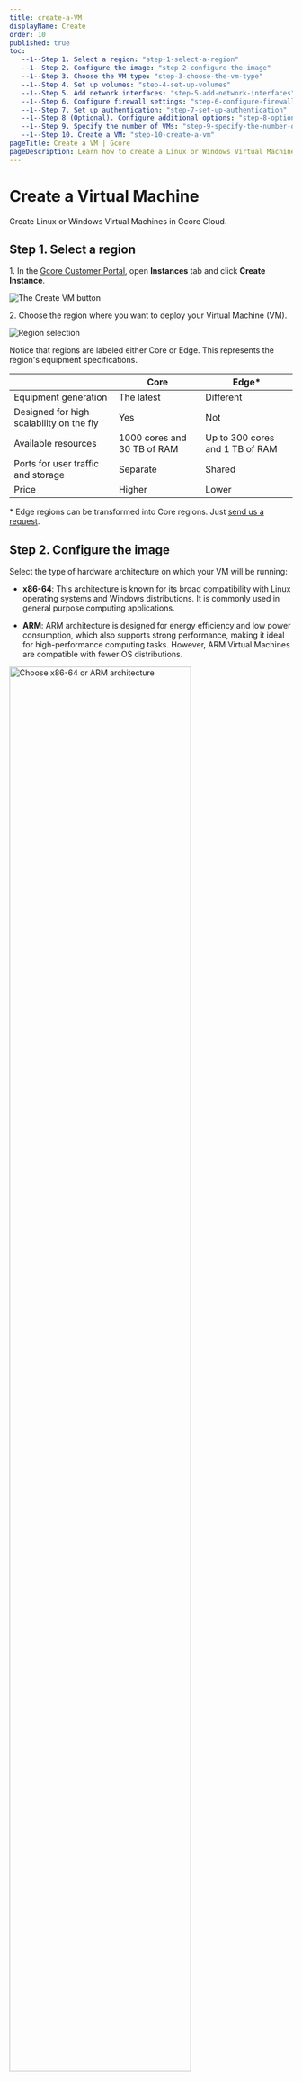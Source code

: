 ```yaml
---
title: create-a-VM
displayName: Create
order: 10
published: true
toc:
   --1--Step 1. Select a region: "step-1-select-a-region"
   --1--Step 2. Configure the image: "step-2-configure-the-image"
   --1--Step 3. Choose the VM type: "step-3-choose-the-vm-type"
   --1--Step 4. Set up volumes: "step-4-set-up-volumes"
   --1--Step 5. Add network interfaces: "step-5-add-network-interfaces"
   --1--Step 6. Configure firewall settings: "step-6-configure-firewall-settings"
   --1--Step 7. Set up authentication: "step-7-set-up-authentication"
   --1--Step 8 (Optional). Configure additional options: "step-8-optional-configure-additional-options"
   --1--Step 9. Specify the number of VMs: "step-9-specify-the-number-of-vms"
   --1--Step 10. Create a VM: "step-10-create-a-vm" 
pageTitle: Create a VM | Gcore
pageDescription: Learn how to create a Linux or Windows Virtual Machine in Gcore Edge Cloud. Start using your Virtual Machine in minutes with ease.
---
```

# Create a Virtual Machine

Create Linux or Windows Virtual Machines in Gcore Cloud.

## Step 1. Select a region

1\. In the <a href="https://accounts.gcore.com/reports/dashboard" target="_blank">Gcore Customer Portal</a>, open **Instances** tab and click **Create Instance**.

![The Create VM button](https://assets.gcore.pro/docs/cloud/virtual-instances/create-an-instance/1-create-instancebutton.png)

2\. Choose the region where you want to deploy your Virtual Machine (VM).

![Region selection](https://assets.gcore.pro/docs/cloud/virtual-instances/create-an-instance/2-region-selection.png)

Notice that regions are labeled either Core or Edge. This represents the region's equipment specifications.

|                                          | Core                        | Edge*                               |
|------------------------------------------|-----------------------------|-------------------------------------|
| Equipment generation                     | The latest                  | Different                           |
| Designed for high scalability on the fly | Yes                         | Not                                 |
| Available resources                      | 1000 cores and 30 TB of RAM | Up to 300 cores and 1 TB of RAM     |
| Ports for user traffic and storage       | Separate                    | Shared                              |
| Price                                    | Higher                      | Lower                               |


\* Edge regions can be transformed into Core regions. Just [send us a request](mailto:support@gcore.com).

## Step 2. Configure the image

Select the type of hardware architecture on which your VM will be running:

- **x86-64**: This architecture is known for its broad compatibility with Linux operating systems and Windows distributions. It is commonly used in general purpose computing applications.

- **ARM**: ARM architecture is designed for energy efficiency and low power consumption, which also supports strong performance, making it ideal for high-performance computing tasks. However, ARM Virtual Machines are compatible with fewer OS distributions.

<img src="https://assets.gcore.pro/docs/cloud/virtual-instances/create/configure-image.png" alt="Choose x86-64 or ARM architecture" width="80%">

Your choice of hardware architecture will affect the available OS options and VM flavors. Choose an OS distribution, a volume, a snapshot, a custom image, or a template from the marketplace.

## Step 3. Choose the VM type

Select the appropriate CPU generation:

- **Intel® Xeon® Scalable, 3rd Gen or 2nd Gen** if you’ve selected x-86-64 architecture at the previous step.

- **ARM Ampere® Altra® Max Family** if you selected ARM architecture in the previous step.

Choose one of the available flavors.

<img src="https://assets.gcore.pro/docs/cloud/virtual-instances/create/vm-type.png" alt="VM types and flavors" width="80%">

<expandable-element title="Description of flavors">

*   **Shared**. VMs that share the core of a physical machine with other VMs. They are designed for workloads that don't require high performance.  
    Availability: Luxembourg

<alert-element type="info" title="Info">

 The bandwidth limit for the **Shared** flavor is up 100 Mbps. For other configurations it's up 1 Gbps.

</alert-element>

*   **Standard**. VMs best suited for a wide range of workloads that require predictable computing performance.  
    Availability: all regions.
*   **vCPU**. CPU-optimized VMs. Ideal for CPU-intensive tasks that require predictable computing performance, such as batch processing of large data sets and video encoding.  
    Availability: all Core regions.
*   **Memory**. Memory-optimized VMs. Suitable for memory-intensive tasks such as databases, SRM/ERP or data warehouses.  
    Availability: all Core regions.
*   **High Frequency**. VMs with a high CPU clock rate (3.7 GHz in the basic configuration). Ideal for applications requiring single-threaded performance, financial and probabilistic analytics, and automation of computational processes.  
    Availability: Luxembourg, Manassas, Frankfurt.
*   **SGX**. VMs that support Intel SGX (Security Guard Extension) that helps to protect data from disclosure or modification by isolating private parts of code and data (enclaves). The best option for storing critical or sensitive data in the cloud.  
    Availability: Luxembourg, Manassas, Singapore.
*   **GPU**. VMs with a graphics card. Suitable for working with graphic information, deep and machine learning applications, and high-performance computing.  
    Availability: Luxembourg.
*   **GPU-HF**. VMs with a high clock rate of the CPU and with a graphics card, suitable for complex calculations that require graphics accelerator resources, high performance, and speed.  
    Availability: Luxembourg.

</expandable-element>

## Step 4. Set up volumes

Enter a volume name, choose its type, and set its size in GiB.

<img src="https://assets.gcore.pro/docs/cloud/virtual-instances/create/add-volume.png" alt="Configure Volumes" width="80%">

<expandable-element title="Available volume types">

* **High IOPS SSD**. High-performance SSD block storage designed for latency-sensitive transactional workloads (60 IOPS per 1 GiB; 2.5 MB/s per 1 GiB). The IOPS performance limit is 9,000. The bandwidth limit is 500 MB/s.

Availability: Amsterdam, Frankfurt, London, Luxembourg, Luxembourg-2, Manassas, Paris-2, Singapore

* **Standard**. Network SSD disk, which provides stable and high random I/O performance, as well as high data reliability (6 IOPS per 1 GiB; 0.4 MB/s per 1 GiB). The IOPS performance limit is 4,500. The bandwidth limit is 300 MB/s.

Availability: all regions

* **Cold**. Network HDD disk, suitable for less frequently accessed workloads. The maximum number of IOPS is 1,000. The bandwidth limit is 100 MB/s.

Availability: Luxembourg

* **Ultra**. Network block storage option, recommended for non-critical data and workloads that are accessed less frequently. The maximum number of IOPS is 1,000. The bandwidth limit is 100 MB/s.

Availability: Luxembourg

* **SSD Low-Latency**. SSD block storage, designed for applications that require low-latency storage and real-time data processing. It can achieve IOPS performance of up to 5000, with an average latency of 300 µs.

Availability: Amsterdam-2, Frankfurt, Hong Kong, Luxembourg-2, Manassas, Tokyo

</expandable-element>

(optional) Add an **Attachment Tag**.

## Step 5. Add network interfaces

If you select a **public** interface, you can turn on the **Use reserved IP** toggle and assign a <a href="https://gcore.com/docs/cloud/networking/ip-address/create-and-configure-a-reserved-ip-address" target="_blank">reserved IP address</a> to your VM. Enable the **IPv6 dual-stack** toggle to use IPv6 addresses. 

<img src="https://assets.gcore.pro/docs/cloud/virtual-instances/create/use-reserved-ip.png" alt="Network settings with highlighted Reserved IP toggle" width="60%">

If you select a **private** interface, configure a network and a subnetwork according to the following steps. 

<alert-element type="info" title="Info">
 
If you need both a public and private interface, disable the default gateway on the private network's subnetwork and assign a floating IP to the private interface.

</alert-element>

<tabset-element>

### Configure a network

Select an existing network from the dropdown list or create a new one by clicking **Add a new network**.

<img src="https://assets.gcore.pro/docs/cloud/virtual-instances/create/add-new-network.png" alt="Private interface with highlighted Add a new network link" width="60%">

If you choose to add a new network, a new window will open where you'll configure the network settings:

1\. Enter the network name.

2\. (optional) Turn on the <b>Use reserved IP</b> toggle if you want to assign a <a href="https://gcore.com/docs/cloud/networking/ip-address/create-and-configure-a-reserved-ip-address" target="_blank">reserved IP address</a> to the Virtual Machine. Select the desired IP from the list.

3\. (optional) Turn on the <b>Use floating IP</b> toggle if you want to assign a <a href="https://gcore.com/docs/cloud/networking/ip-address/create-and-configure-a-floating-ip-address" target="_blank">floating IP address</a> and receive incoming connections to the VM.

4\. (optional) Turn on the <b>Enable IPv6 dual-stack</b> toggle to use IPv6 addresses. 

5\. Click <b>Create network</b>.

<img src="https://assets.gcore.pro/docs/cloud/virtual-instances/create/create-network.png" alt="Add a new network" width="60%">

### Configure a subnetwork

<alert-element type="info" title="Info">
 
If your VM has several subnetworks, <a href="https://gcore.com/docs/cloud/networking/create-and-manage-a-subnetwork#set-up-the-default-gateway" target="_blank"> ensure that only one subnetwork is routable</a>. Otherwise, there will be a conflict with the default gateway on the server, and you might not be able to connect to the VM. 

</alert-element>

Select an existing subnetwork from the dropdown list or create a new one by clicking **Add a new subnetwork**. 

<img src="https://assets.gcore.pro/docs/cloud/virtual-instances/create/add-new-subnetwork.png" alt="Add a new subnetwork" width="60%">

If you choose to add a new subnetwork,  a new window will open where you'll configure the subnetwork settings:

1\. Enter the subnetwork name.

2\. Set CIDR between ranges: 10.0.0.0 - 10.255.255.255, 172.16.0.0—172.31.255.255, 192.168.0.0—192.168.255.255. Set the mask between 16 and 29.

<p id="enable-DHCP"> 3. (optional) Turn on the <b>Enable DHCP</b> toggle to assign IP addresses to machines in the subnet automatically.</p>

4\. (optional) Turn on the **Non-routable subnetwork** toggle to block access to the subnet from external networks and other subnets. If you keep the network routable, you can specify the **Gateway IP** address. Otherwise, a random IP address will be assigned.

5\. (optional) Enter **Custom DNS servers** to add specific DNS servers.

6\. (optional) Turn on **Add tags** to add metadata to the subnetwork.

7\. Click **Create subnetwork**.

<img src="https://assets.gcore.pro/docs/cloud/virtual-instances/create/create-subnetwork-annotated.png" alt="Add a new subnetwork dialog" width="60%">

<alert-element type="tip" title="Tip">

Optionally, you can turn on the **Use Reserved IP** toggle to assign a <a href="https://gcore.com/docs/cloud/networking/ip-address/create-and-configure-a-reserved-ip-address" target="_blank">reserved IP address</a> to your VM and turn on the **Use Floating IP** toggle to assign a <a href="https://gcore.com/docs/cloud/networking/ip-address/create-and-configure-a-floating-ip-address" target="_blank">floating IP address</a>.

</alert-element>

</tabset-element>

## Step 6. Configure firewall settings

For **Firewall settings**, select the default firewall or create a new one by clicking **Add firewall**.

![The Firewall settings](https://assets.gcore.pro/docs/cloud/virtual-instances/create-an-instance/10-firewall-settings.png)

If you keep the default firewall, the incoming traffic will be allowed over ICMP, TCP (SSH), and RDP protocols.

If you want to create a new firewall, refer to our article on <a href="https://gcore.com/docs/cloud/networking/add-and-configure-a-firewall" target="_blank">adding and configuring a firewall</a>.

## Step 7. Set up authentication

<tabset-element>

### Linux Virtual Machine 

Configure an SSH key for a remote SSH connection. You can add an existing SSH key or generate a new one. For instructions on how to generate and configure the key, check out this guide: <a href="https://gcore.com/docs/cloud/virtual-instances/connect/connect-via-ssh" target="_blank">Connect to a VM via SSH</a>.

<img src="https://assets.gcore.pro/docs/cloud/virtual-instances/create-an-instance/11-ssh-key.png" alt="SSH keys section with three options: select, generate, or add a new SSH key" width="80%"> 

In addition to SSH keys, you can also set up a password for your Virtual Machine, as described in [step 9](#configure-user-data). Setting a password is necessary if you want to connect to a Linux VM <a href="https://gcore.com/docs/cloud/virtual-instances/connect/connect-to-your-instance-via-control-panel#connect-to-a-linux-instance" target="_blank">from the Customer Portal</a>. 

### Windows Virtual Machine 

Configure **Access** by setting a password for the Admin user.

<img src="https://assets.gcore.pro/docs/cloud/virtual-instances/create-an-instance/12-access-for-windows-instance.png" alt="Access field with a password" width="80%"> 

<alert-element type="info" title="Info">

Your password must contain between 8 and 16 characters, including at least one lowercase letter (a-z), one uppercase letter (A-Z), one number (0-9), and one special character (!#$%&’()\*+,-./:;<=>?@\[\]^_{|}~).

</alert-element>

You can use the password to connect to a Windows VM from the <a href="https://gcore.com/docs/cloud/virtual-instances/connect/connect-to-your-instance-via-control-panel" target="_blank">Gcore Customer Portal</a> or from your computer using RDP (Remote Desktop Protocol).

</tabset-element> 

## Step 8 (optional). Configure additional options

<p id="configure-user-data">Enable the <strong>User data</strong> toggle to customize your VM during the initial boot by a <code>cloud-init</code> agent.</p>

<img src="https://assets.gcore.pro/docs/cloud/virtual-instances/create-an-instance/13-add-user-data.png" alt="User data field with password configuration" width="80%"> 

You can configure your password to connect to your Linux VM <a href="https://gcore.com/docs/cloud/virtual-instances/connect/connect-to-your-instance-via-control-panel" target="_blank">from the Customer Portal</a> or <a href="https://gcore.com/docs/cloud/virtual-instances/connect/connect-via-ssh" target="_blank">via SSH</a>. To do so, insert the following code to the field, replacing `**your password**` with your chosen password:

```
#cloud-config  
password: **your password**  
chpasswd: { expire: False }  
ssh_pwauth: True
```

<alert-element type="info" title="Info">

On Cloud VMs with Windows OS, you can't use the `password` parameter both in the “Access” and “User data” fields. Since the "Access" field is required, configuring user data on Windows Virtual Machines is not possible. 

Read more about the allowed VM parameters in our <a href="https://api.gcore.com/docs/cloud#tag/Instances/operation/InstanceCreateSetV2.post" target="_blank">API docs</a>.

</alert-element>

<expandable-element title="Configure a password hash">

You can configure the password hash, a machine-readable set of symbols. It’ll protect your real password from being compromised. To generate a hash, use the Python script:

```
#!/usr/bin/env python3  
\# based on [https://stackoverflow.com/a/17992126/117471](https://stackoverflow.com/a/17992126/117471)\# pip3 install passlib  
import sys  
from getpass import getpass  
from passlib.hash import sha512_crypt  
passwd = input() if not sys.stdin.isatty() else getpass()  
print(sha512_crypt.hash(passwd , rounds = 5000 ))
```

</expandable-element>

<alert-element type="warning" title="Warning">

If a VM is only in a private subnet, DHCP must be enabled in the settings of this subnet, so you can log in with a password.

</alert-element>

*   Turn on **Add tags** to add a key-value pair that forms the metadata of the Virtual Machine description.

![The field to add tags](https://assets.gcore.pro/docs/cloud/virtual-instances/create-an-instance/14-add-tags.png)

*   Turn on **Add to placement group** to determine how to place multiple VMs.

![The field to add the VM to a placement group](https://assets.gcore.pro/docs/cloud/virtual-instances/create-an-instance/15-add-placement-group.png)

<expandable-element title="Types of placement groups">

You can place your VM in one of three types of groups:

- **Affinity** groups assemble virtual machines on the same hardware. Machines launched in one affinity group will exchange data faster because they are located on the same server.

- **Anti-affinity** groups work the opposite way: All Virtual Machines in this group will be separated across different physical hardware. This increases fault tolerance of a cluster: Even if something goes wrong with one server, machines on the other servers will remain available.

- **Soft anti-affinity** groups encourage, but don't strictly enforce, the separation of Virtual Machines. Unlike a strict anti-affinity policy, where machines may never be placed together, soft anti-affinity allows placement on the same hardware when it is necessary due to factors like resource constraints or high demand. It is suitable for users who want to use the anti-affinity policy by default while also avoiding machine creation failures if an unused host is not found.

</expandable-element>

You can add the VM to an existing placement group or create a new one by clicking **Add placement group**.

## Step 9. Specify the number of VMs 

Indicate how many machines with the same configuration you need and name the VMs.

![The field to set the number of instances](https://assets.gcore.pro/docs/cloud/virtual-instances/create-an-instance/16-number-of-instances.png)

The maximum number is limited by your quotas.

For names, use Latin characters, underscores, spaces, and dots.

## Step 10. Create a VM 

Click **Create virtual machine**.

Your server will be transitioned to the **Building** status. The system will allocate resources for your Virtual Machine.

After that, the server will be automatically moved to the **Power on** status. Your machine is ready to run!